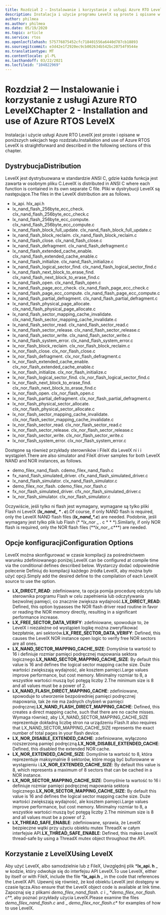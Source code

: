 ```yaml
---
title: Rozdział 2 — Instalowanie i korzystanie z usługi Azure RTO LevelX
description: Instalacja i użycie programu LevelX są proste i opisane w poniższych sekcjach tego rozdziału.
author: philmea
ms.author: philmea
ms.date: 05/19/2020
ms.topic: article
ms.service: rtos
ms.openlocfilehash: 575776875452cfc718401556a6440d787cb18893
ms.sourcegitcommit: e3d42e1f2920ec9cb002634b542bc20754f9544e
ms.translationtype: MT
ms.contentlocale: pl-PL
ms.lasthandoff: 03/22/2021
ms.locfileid: "104822969"
---
```

# <a name="chapter-2---installation-and-use-of-azure-rtos-levelx"></a><span data-ttu-id="40b66-103">Rozdział 2 — Instalowanie i korzystanie z usługi Azure RTO LevelX</span><span class="sxs-lookup"><span data-stu-id="40b66-103">Chapter 2 - Installation and use of Azure RTOS LevelX</span></span>

<span data-ttu-id="40b66-104">Instalacja i użycie usługi Azure RTO LevelX jest proste i opisane w poniższych sekcjach tego rozdziału.</span><span class="sxs-lookup"><span data-stu-id="40b66-104">Installation and use of Azure RTOS LevelX is straightforward and described in the following sections of this chapter.</span></span>

## <a name="distribution"></a><span data-ttu-id="40b66-105">Dystrybucja</span><span class="sxs-lookup"><span data-stu-id="40b66-105">Distribution</span></span>

<span data-ttu-id="40b66-106">LevelX jest dystrybuowana w standardzie ANSI C, gdzie każda funkcja jest zawarta w osobnym pliku C.</span><span class="sxs-lookup"><span data-stu-id="40b66-106">LevelX is distributed in ANSI C where each function is contained in its own separate C file.</span></span> <span data-ttu-id="40b66-107">Pliki w dystrybucji LevelX są następujące.</span><span class="sxs-lookup"><span data-stu-id="40b66-107">The files in the LevelX distribution are as follows.</span></span>
- <span data-ttu-id="40b66-108">lx_api. h</span><span class="sxs-lookup"><span data-stu-id="40b66-108">lx_api.h</span></span>
- <span data-ttu-id="40b66-109">lx_nand_flash_256byte_ecc_check. c</span><span class="sxs-lookup"><span data-stu-id="40b66-109">lx_nand_flash_256byte_ecc_check.c</span></span>
- <span data-ttu-id="40b66-110">lx_nand_flash_256byte_ecc_compute. c</span><span class="sxs-lookup"><span data-stu-id="40b66-110">lx_nand_flash_256byte_ecc_compute.c</span></span>
- <span data-ttu-id="40b66-111">lx_nand_flash_block_full_update. c</span><span class="sxs-lookup"><span data-stu-id="40b66-111">lx_nand_flash_block_full_update.c</span></span>
- <span data-ttu-id="40b66-112">lx_nand_flash_block_reclaim. c</span><span class="sxs-lookup"><span data-stu-id="40b66-112">lx_nand_flash_block_reclaim.c</span></span>
- <span data-ttu-id="40b66-113">lx_nand_flash_close. c</span><span class="sxs-lookup"><span data-stu-id="40b66-113">lx_nand_flash_close.c</span></span>
- <span data-ttu-id="40b66-114">lx_nand_flash_defragment. c</span><span class="sxs-lookup"><span data-stu-id="40b66-114">lx_nand_flash_defragment.c</span></span>  
- <span data-ttu-id="40b66-115">lx_nand_flash_extended_cache_enable. c</span><span class="sxs-lookup"><span data-stu-id="40b66-115">lx_nand_flash_extended_cache_enable.c</span></span>
- <span data-ttu-id="40b66-116">lx_nand_flash_initialize. c</span><span class="sxs-lookup"><span data-stu-id="40b66-116">lx_nand_flash_initialize.c</span></span>
- <span data-ttu-id="40b66-117">lx_nand_flash_logical_sector_find. c</span><span class="sxs-lookup"><span data-stu-id="40b66-117">lx_nand_flash_logical_sector_find.c</span></span>
- <span data-ttu-id="40b66-118">lx_nand_flash_next_block_to_erase_find. c</span><span class="sxs-lookup"><span data-stu-id="40b66-118">lx_nand_flash_next_block_to_erase_find.c</span></span>
- <span data-ttu-id="40b66-119">lx_nand_flash_open. c</span><span class="sxs-lookup"><span data-stu-id="40b66-119">lx_nand_flash_open.c</span></span>
- <span data-ttu-id="40b66-120">lx_nand_flash_page_ecc_check. c</span><span class="sxs-lookup"><span data-stu-id="40b66-120">lx_nand_flash_page_ecc_check.c</span></span>
- <span data-ttu-id="40b66-121">lx_nand_flash_page_ecc_compute. c</span><span class="sxs-lookup"><span data-stu-id="40b66-121">lx_nand_flash_page_ecc_compute.c</span></span>  
- <span data-ttu-id="40b66-122">lx_nand_flash_partial_defragment. c</span><span class="sxs-lookup"><span data-stu-id="40b66-122">lx_nand_flash_partial_defragment.c</span></span>
- <span data-ttu-id="40b66-123">lx_nand_flash_physical_page_allocate. c</span><span class="sxs-lookup"><span data-stu-id="40b66-123">lx_nand_flash_physical_page_allocate.c</span></span>
- <span data-ttu-id="40b66-124">lx_nand_flash_sector_mapping_cache_invalidate. c</span><span class="sxs-lookup"><span data-stu-id="40b66-124">lx_nand_flash_sector_mapping_cache_invalidate.c</span></span>
- <span data-ttu-id="40b66-125">lx_nand_flash_sector_read. c</span><span class="sxs-lookup"><span data-stu-id="40b66-125">lx_nand_flash_sector_read.c</span></span>
- <span data-ttu-id="40b66-126">lx_nand_flash_sector_release. c</span><span class="sxs-lookup"><span data-stu-id="40b66-126">lx_nand_flash_sector_release.c</span></span>
- <span data-ttu-id="40b66-127">lx_nand_flash_sector_write. c</span><span class="sxs-lookup"><span data-stu-id="40b66-127">lx_nand_flash_sector_write.c</span></span>
- <span data-ttu-id="40b66-128">lx_nand_flash_system_error. c</span><span class="sxs-lookup"><span data-stu-id="40b66-128">lx_nand_flash_system_error.c</span></span>
- <span data-ttu-id="40b66-129">lx_nor_flash_block_reclaim. c</span><span class="sxs-lookup"><span data-stu-id="40b66-129">lx_nor_flash_block_reclaim.c</span></span>
- <span data-ttu-id="40b66-130">lx_nor_flash_close. c</span><span class="sxs-lookup"><span data-stu-id="40b66-130">lx_nor_flash_close.c</span></span>
- <span data-ttu-id="40b66-131">lx_nor_flash_defragment. c</span><span class="sxs-lookup"><span data-stu-id="40b66-131">lx_nor_flash_defragment.c</span></span>  
- <span data-ttu-id="40b66-132">lx_nor_flash_extended_cache_enable. c</span><span class="sxs-lookup"><span data-stu-id="40b66-132">lx_nor_flash_extended_cache_enable.c</span></span>
- <span data-ttu-id="40b66-133">lx_nor_flash_initialize. c</span><span class="sxs-lookup"><span data-stu-id="40b66-133">lx_nor_flash_initialize.c</span></span>
- <span data-ttu-id="40b66-134">lx_nor_flash_logical_sector_find. c</span><span class="sxs-lookup"><span data-stu-id="40b66-134">lx_nor_flash_logical_sector_find.c</span></span>
- <span data-ttu-id="40b66-135">lx_nor_flash_next_block_to_erase_find. c</span><span class="sxs-lookup"><span data-stu-id="40b66-135">lx_nor_flash_next_block_to_erase_find.c</span></span>
- <span data-ttu-id="40b66-136">lx_nor_flash_open. c</span><span class="sxs-lookup"><span data-stu-id="40b66-136">lx_nor_flash_open.c</span></span>
- <span data-ttu-id="40b66-137">lx_nor_flash_partial_defragment. c</span><span class="sxs-lookup"><span data-stu-id="40b66-137">lx_nor_flash_partial_defragment.c</span></span>
- <span data-ttu-id="40b66-138">lx_nor_flash_physical_sector_allocate. c</span><span class="sxs-lookup"><span data-stu-id="40b66-138">lx_nor_flash_physical_sector_allocate.c</span></span>
- <span data-ttu-id="40b66-139">lx_nor_flash_sector_mapping_cache_invalidate. c</span><span class="sxs-lookup"><span data-stu-id="40b66-139">lx_nor_flash_sector_mapping_cache_invalidate.c</span></span>
- <span data-ttu-id="40b66-140">lx_nor_flash_sector_read. c</span><span class="sxs-lookup"><span data-stu-id="40b66-140">lx_nor_flash_sector_read.c</span></span>
- <span data-ttu-id="40b66-141">lx_nor_flash_sector_release. c</span><span class="sxs-lookup"><span data-stu-id="40b66-141">lx_nor_flash_sector_release.c</span></span>
- <span data-ttu-id="40b66-142">lx_nor_flash_sector_write. c</span><span class="sxs-lookup"><span data-stu-id="40b66-142">lx_nor_flash_sector_write.c</span></span>
- <span data-ttu-id="40b66-143">lx_nor_flash_system_error. c</span><span class="sxs-lookup"><span data-stu-id="40b66-143">lx_nor_flash_system_error.c</span></span>

<span data-ttu-id="40b66-144">Dostępne są również przykłady sterowników i FileX dla LevelX ni i i wystąpień.</span><span class="sxs-lookup"><span data-stu-id="40b66-144">There are also simulator and FileX driver samples for both LevelX NAND and NOR instances, as follows.</span></span>

- <span data-ttu-id="40b66-145">demo_filex_nand_flash. c</span><span class="sxs-lookup"><span data-stu-id="40b66-145">demo_filex_nand_flash.c</span></span>  
- <span data-ttu-id="40b66-146">fx_nand_flash_simulated_driver. c</span><span class="sxs-lookup"><span data-stu-id="40b66-146">fx_nand_flash_simulated_driver.c</span></span>
- <span data-ttu-id="40b66-147">lx_nand_flash_simulator. c</span><span class="sxs-lookup"><span data-stu-id="40b66-147">lx_nand_flash_simulator.c</span></span>
- <span data-ttu-id="40b66-148">demo_filex_nor_flash. c</span><span class="sxs-lookup"><span data-stu-id="40b66-148">demo_filex_nor_flash.c</span></span>  
- <span data-ttu-id="40b66-149">fx_nor_flash_simulated_driver. c</span><span class="sxs-lookup"><span data-stu-id="40b66-149">fx_nor_flash_simulated_driver.c</span></span>
- <span data-ttu-id="40b66-150">lx_nor_flash_simulator. c</span><span class="sxs-lookup"><span data-stu-id="40b66-150">lx_nor_flash_simulator.c</span></span>

<span data-ttu-id="40b66-151">Oczywiście, jeśli tylko ni flash jest wymagany, wymagane są tylko pliki Flash ni LevelX (***lx_nand_ \* . c***).</span><span class="sxs-lookup"><span data-stu-id="40b66-151">Of course, if only NAND flash is required, only the LevelX NAND flash files (***lx_nand_\*.c***) are needed.</span></span> <span data-ttu-id="40b66-152">Podobnie, jeśli wymagany jest tylko plik lub Flash (\* \*_lx_nor_ \_ . c \* \* \*).</span><span class="sxs-lookup"><span data-stu-id="40b66-152">Similarly, if only NOR flash is required, only the NOR flash files (\*\*_lx_nor_\_.c\*\*\*) are needed.</span></span>

## <a name="configuration-options"></a><span data-ttu-id="40b66-153">Opcje konfiguracji</span><span class="sxs-lookup"><span data-stu-id="40b66-153">Configuration Options</span></span>

<span data-ttu-id="40b66-154">LevelX można skonfigurować w czasie kompilacji za pośrednictwem warunku zdefiniowanego poniżej.</span><span class="sxs-lookup"><span data-stu-id="40b66-154">LevelX can be configured at compile time via the conditional defines described below.</span></span> <span data-ttu-id="40b66-155">Wystarczy dodać odpowiednie polecenie Definiuj do kompilacji każdego źródła LevelX, aby można było użyć opcji.</span><span class="sxs-lookup"><span data-stu-id="40b66-155">Simply add the desired define to the compilation of each LevelX source to use the option.</span></span>

- <span data-ttu-id="40b66-156">**LX_DIRECT_READ**: zdefiniowane, ta opcja pomija procedurę odczytu lub sterownika programu Flash w celu zapełnienia lub odczytywania bezwolnej pamięci, co znacznie zwiększa wydajność.</span><span class="sxs-lookup"><span data-stu-id="40b66-156">**LX_DIRECT_READ**:  Defined, this option bypasses the NOR flash driver read routine in favor or reading the NOR memory directly, resulting in a significant performance increase.</span></span>
- <span data-ttu-id="40b66-157">**LX_FREE_SECTOR_DATA_VERIFY**: zdefiniowane, spowoduje to, że LevelX i niezależne od wystąpień logikę można zweryfikować bezpłatnie, ani sektorów.</span><span class="sxs-lookup"><span data-stu-id="40b66-157">**LX_FREE_SECTOR_DATA_VERIFY**: Defined, this causes the LevelX NOR instance open logic to verify free NOR sectors are all ones.</span></span>
- <span data-ttu-id="40b66-158">**LX_NAND_SECTOR_MAPPING_CACHE_SIZE**: Domyślnie ta wartość to 16 i definiuje rozmiar pamięci podręcznej mapowania sektora logicznego.</span><span class="sxs-lookup"><span data-stu-id="40b66-158">**LX_NAND_SECTOR_MAPPING_CACHE_SIZE**:  By default this value is 16 and defines the logical sector mapping cache size.</span></span> <span data-ttu-id="40b66-159">Duże wartości zwiększają wydajność, ale kosztem pamięci.</span><span class="sxs-lookup"><span data-stu-id="40b66-159">Large values improve performance, but cost memory.</span></span> <span data-ttu-id="40b66-160">Minimalny rozmiar to 8, a wszystkie wartości muszą być potęgą liczby 2.</span><span class="sxs-lookup"><span data-stu-id="40b66-160">The minimum size is 8 and all values must be a power of 2.</span></span>
- <span data-ttu-id="40b66-161">**LX_NAND_FLASH_DIRECT_MAPPING_CACHE**: zdefiniowane, spowoduje to utworzenie bezpośredniej pamięci podręcznej mapowania, tak że nie ma żadnych chybień w pamięci podręcznej.</span><span class="sxs-lookup"><span data-stu-id="40b66-161">**LX_NAND_FLASH_DIRECT_MAPPING_CACHE**: Defined, this creates a direct mapping cache, such that there are no cache misses.</span></span> <span data-ttu-id="40b66-162">Wymaga również, aby LX_NAND_SECTOR_MAPPING_CACHE_SIZE reprezentuje dokładną liczbę stron na urządzeniu Flash.</span><span class="sxs-lookup"><span data-stu-id="40b66-162">It also requires that LX_NAND_SECTOR_MAPPING_CACHE_SIZE represents the exact number of total pages in your flash device.</span></span>
- <span data-ttu-id="40b66-163">**LX_NOR_DISABLE_EXTENDED_CACHE**: zdefiniowane, wyłączono rozszerzoną pamięć podręczną.</span><span class="sxs-lookup"><span data-stu-id="40b66-163">**LX_NOR_DISABLE_EXTENDED_CACHE**: Defined, this disabled the extended NOR cache.</span></span>
- <span data-ttu-id="40b66-164">**LX_NOR_EXTENDED_CACHE_SIZE**: Domyślnie ta wartość to 8, która reprezentuje maksymalnie 8 sektorów, które mogą być buforowane w wystąpieniu i.</span><span class="sxs-lookup"><span data-stu-id="40b66-164">**LX_NOR_EXTENDED_CACHE_SIZE**: By default this value is 8, which represents a maximum of 8 sectors that can be cached in a NOR instance.</span></span>
- <span data-ttu-id="40b66-165">**LX_NOR_SECTOR_MAPPING_CACHE_SIZE**: Domyślnie ta wartość to 16 i definiuje rozmiar pamięci podręcznej mapowania sektora logicznego.</span><span class="sxs-lookup"><span data-stu-id="40b66-165">**LX_NOR_SECTOR_MAPPING_CACHE_SIZE**: By default this value is 16 and defines the logical sector mapping cache size.</span></span> <span data-ttu-id="40b66-166">Duże wartości zwiększają wydajność, ale kosztem pamięci.</span><span class="sxs-lookup"><span data-stu-id="40b66-166">Large values improve performance, but cost memory.</span></span> <span data-ttu-id="40b66-167">Minimalny rozmiar to 8, a wszystkie wartości muszą być potęgą liczby 2.</span><span class="sxs-lookup"><span data-stu-id="40b66-167">The minimum size is 8 and all values must be a power of 2.</span></span>
- <span data-ttu-id="40b66-168">**LX_THREAD_SAFE_ENABLE**: zdefiniowane, sprawia, że LevelX bezpieczne wątki przy użyciu obiektu mutex ThreadX w całym interfejsie API.</span><span class="sxs-lookup"><span data-stu-id="40b66-168">**LX_THREAD_SAFE_ENABLE**: Defined, this makes LevelX thread-safe by using a ThreadX mutex object throughout the API.</span></span>

## <a name="using-levelx"></a><span data-ttu-id="40b66-169">Korzystanie z LevelX</span><span class="sxs-lookup"><span data-stu-id="40b66-169">Using LevelX</span></span>

<span data-ttu-id="40b66-170">Aby użyć LevelX, albo samodzielnie lub z FileX, Uwzględnij plik \***lx_api. h** _ w kodzie, który odwołuje się do interfejsu API LevelX.</span><span class="sxs-lookup"><span data-stu-id="40b66-170">To use LevelX, either by itself or with FileX, include the file \***lx_api.h** _ in the code that references the LevelX API.</span></span> <span data-ttu-id="40b66-171">Upewnij się również, że kod obiektu LevelX jest dostępny w czasie łącza.</span><span class="sxs-lookup"><span data-stu-id="40b66-171">Also ensure that the LevelX object code is available at link time.</span></span> <span data-ttu-id="40b66-172">Zapoznaj się z plikami _*_demo_filex_nand_flash. c_*_ i _ \*_demo_filex_nor_flash. c_\*\*, aby poznać przykłady użycia LevelX.</span><span class="sxs-lookup"><span data-stu-id="40b66-172">Please examine the files _*_demo_filex_nand_flash.c_*_ and _ *_demo_filex_nor_flash.c_*\* for examples of how to use LevelX.</span></span>
